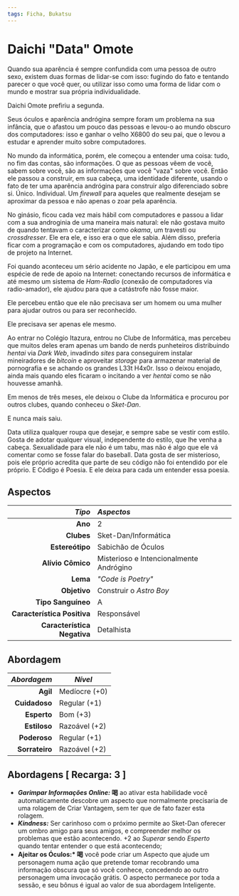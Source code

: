 ```yaml
---
tags: Ficha, Bukatsu
---
```


# Daichi "Data" Omote

Quando sua aparência é sempre confundida com uma pessoa de outro sexo, existem duas formas de lidar-se com isso: fugindo do fato e tentando parecer o que você quer, ou utilizar isso como uma forma de lidar com o mundo e mostrar sua própria individualidade. 

Daichi Omote prefiriu a segunda.

Seus óculos e aparência andrógina sempre foram um problema na sua infância, que o afastou um pouco das pessoas e levou-o ao mundo obscuro dos computadores: isso e ganhar o velho X6800 do seu pai, que o levou a estudar e aprender muito sobre computadores.

No mundo da informática, porém, ele começou a entender uma coisa: tudo, no fim das contas, são informações. O que as pessoas vêem de você, sabem sobre você, são as informações que você "vaza" sobre você. Então ele passou a construir, em sua cabeça, uma identidade diferente, usando o fato de ter uma aparência andrógina para construir algo diferenciado sobre si. Único. Individual. Um _firewall_ para aqueles que realmente desejam se aproximar da pessoa e não apenas o zoar pela aparência.

No ginásio, ficou cada vez mais hábil com computadores e passou a lidar com a sua androginia de uma maneira mais natural: ele não gostava muito de quando tentavam o caracterizar como _okama_, um travesti ou _crossdresser_. Ele era ele, e isso era o que ele sabia. Além disso, preferia ficar com a programação e com os computadores, ajudando em todo tipo de projeto na Internet.

Foi quando aconteceu um sério acidente no Japão, e ele participou em uma espécie de rede de apoio na Internet: conectando recursos de informática e até mesmo um sistema de _Ham-Radio_ (conexão de computadores via radio-amador), ele ajudou para que a catástrofe não fosse maior. 

Ele percebeu então que ele não precisava ser um homem ou uma mulher para ajudar outros ou para ser reconhecido.

Ele precisava ser apenas ele mesmo.

Ao entrar no Colégio Itazura, entrou no Clube de Informática, mas percebeu que muitos deles eram apenas um bando de nerds punheteiros distribuindo _hentai_ via _Dark Web_, invadindo _sites_ para conseguirem instalar mineiradores de _bitcoin_ e aproveitar _storage_ para armazenar material de pornografia e se achando os grandes L33t H4x0r. Isso o deixou enojado, ainda mais quando eles ficaram o incitando a ver _hentai_ como se não houvesse amanhã.

Em menos de três meses, ele deixou o Clube da Informática e procurou por outros clubes, quando conheceu o _Sket-Dan_.

E nunca mais saiu.

Data utiliza qualquer roupa que desejar, e sempre sabe se vestir com estilo. Gosta de adotar qualquer visual, independente do estilo, que lhe venha a cabeça. Sexualidade para ele não é um tabu, mas não é algo que ele vá comentar como se fosse falar do baseball. Data gosta de ser misterioso, pois ele próprio acredita que parte de seu código não foi entendido por ele próprio. E Código é Poesia. E ele deixa para cada um entender essa poesia.

## Aspectos

|                  ___Tipo___ | ___Aspectos___                          |
|----------------------------:|:----------------------------------------|
|                     __Ano__ | 2                                       |
|                  __Clubes__ | Sket-Dan/Informática                    |
|             __Estereótipo__ | Sabichão de Óculos                      |
|           __Alívio Cômico__ | Misterioso e Intencionalmente Andrógino |
|                    __Lema__ | _"Code is Poetry"_                      |
|                __Objetivo__ | Construir o _Astro Boy_                 |
|          __Tipo Sanguíneo__ | A                                       |
| __Característica Positiva__ | Responsável                             |
| __Característica Negativa__ | Detalhista                              |

## Abordagem

| ___Abordagem___ | ___Nível___   |
|----------------:|---------------|
|        __Agil__ | Medíocre (+0) |
|   __Cuidadoso__ | Regular (+1)  |
|     __Esperto__ | Bom (+3)      |
|    __Estiloso__ | Razoável (+2) |
|    __Poderoso__ | Regular (+1)  |
|  __Sorrateiro__ | Razoável (+2) |

## Abordagens [ Recarga: 3 ]

+ __*Garimpar Informações Online:* 喝__ ao ativar esta habilidade você automaticamente descobre um aspecto que normalmente precisaria de uma rolagem de Criar Vantagem, sem ter que de fato fazer esta rolagem.
+ __*Kindness:*__ Ser carinhoso com o próximo permite ao Sket-Dan oferecer um ombro amigo para seus amigos, e compreender melhor os problemas que estão acontecendo. +2 ao _Superar_ sendo _Esperto_ quando tentar entender o que está acontecendo;
+ __Ajeitar os Óculos:* 喝__ você pode criar um Aspecto que ajude um personagem numa ação que pretende tomar recobrando uma informação obscura  que só você conhece, concedendo ao outro personagem uma invocação grátis. O aspecto permanece por toda a sessão, e seu bônus é igual ao valor de sua abordagem Inteligente.
